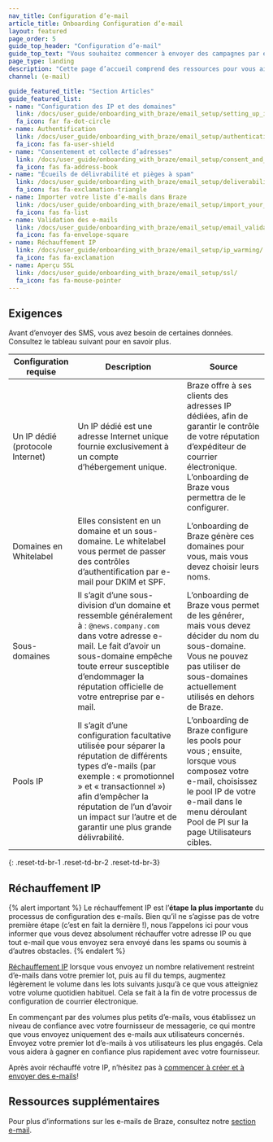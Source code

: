 ```yaml
---
nav_title: Configuration d’e-mail
article_title: Onboarding Configuration d’e-mail
layout: featured
page_order: 5
guide_top_header: "Configuration d’e-mail"
guide_top_text: "Vous souhaitez commencer à envoyer des campagnes par e-mail ? Braze peut vous aider ! Suivez nos guides ou consultez notre Cours d’apprentissage Braze sur l’<a href='https://learning.braze.com/email-onboarding-for-pro-and-enterprise-achieving-high-deliverability' target='_blank'>Onboarding des e-mails</a>."
page_type: landing
description: "Cette page d’accueil comprend des ressources pour vous aider à démarrer des campagnes par e-mail."
channel: (e-mail)

guide_featured_title: "Section Articles"
guide_featured_list:
- name: "Configuration des IP et des domaines"
  link: /docs/user_guide/onboarding_with_braze/email_setup/setting_up_ips_and_domains/
  fa_icon: far fa-dot-circle
- name: Authentification
  link: /docs/user_guide/onboarding_with_braze/email_setup/authentication/
  fa_icon: fas fa-user-shield
- name: "Consentement et collecte d’adresses"
  link: /docs/user_guide/onboarding_with_braze/email_setup/consent_and_address_collection/
  fa_icon: fas fa-address-book
- name: "Écueils de délivrabilité et pièges à spam"
  link: /docs/user_guide/onboarding_with_braze/email_setup/deliverability_pitfalls_and_spam_traps/
  fa_icon: fas fa-exclamation-triangle
- name: Importer votre liste d’e-mails dans Braze
  link: /docs/user_guide/onboarding_with_braze/email_setup/import_your_email_list/
  fa_icon: fas fa-list
- name: Validation des e-mails
  link: /docs/user_guide/onboarding_with_braze/email_setup/email_validation/
  fa_icon: fas fa-envelope-square
- name: Réchauffement IP
  link: /docs/user_guide/onboarding_with_braze/email_setup/ip_warming/
  fa_icon: fas fa-exclamation
- name: Aperçu SSL
  link: /docs/user_guide/onboarding_with_braze/email_setup/ssl/
  fa_icon: fas fa-mouse-pointer
---
```


## Exigences

Avant d’envoyer des SMS, vous avez besoin de certaines données. Consultez le tableau suivant pour en savoir plus.

|Configuration requise | Description | Source |
|---|---|---|
| Un IP dédié (protocole Internet)| Un IP dédié est une adresse Internet unique fournie exclusivement à un compte d’hébergement unique. | Braze offre à ses clients des adresses IP dédiées, afin de garantir le contrôle de votre réputation d’expéditeur de courrier électronique. L’onboarding de Braze vous permettra de le configurer.|
| Domaines en Whitelabel | Elles consistent en un domaine et un sous-domaine. Le whitelabel vous permet de passer des contrôles d’authentification par e-mail pour DKIM et SPF. | L’onboarding de Braze génère ces domaines pour vous, mais vous devez choisir leurs noms. |
|Sous-domaines | Il s’agit d’une sous-division d’un domaine et ressemble généralement à : `@news.company.com` dans votre adresse e-mail. Le fait d’avoir un sous-domaine empêche toute erreur susceptible d’endommager la réputation officielle de votre entreprise par e-mail. | L’onboarding de Braze vous permet de les générer, mais vous devez décider du nom du sous-domaine. Vous ne pouvez pas utiliser de sous-domaines actuellement utilisés en dehors de Braze. |
|Pools IP | Il s’agit d’une configuration facultative utilisée pour séparer la réputation de différents types d’e-mails (par exemple : « promotionnel » et « transactionnel ») afin d’empêcher la réputation de l’un d’avoir un impact sur l’autre et de garantir une plus grande délivrabilité. | L’onboarding de Braze configure les pools pour vous ; ensuite, lorsque vous composez votre e-mail, choisissez le pool IP de votre e-mail dans le menu déroulant Pool de PI sur la page Utilisateurs cibles.|
{: .reset-td-br-1 .reset-td-br-2 .reset-td-br-3}

## Réchauffement IP

{% alert important %}
Le réchauffement IP est l’**étape la plus importante** du processus de configuration des e-mails. Bien qu’il ne s’agisse pas de votre première étape (c’est en fait la dernière !), nous l’appelons ici pour vous informer que vous devez absolument réchauffer votre adresse IP ou que tout e-mail que vous envoyez sera envoyé dans les spams ou soumis à d’autres obstacles.
{% endalert %}

[Réchauffement IP]({{site.baseurl}}/user_guide/onboarding_with_braze/email_setup/ip_warming/) lorsque vous envoyez un nombre relativement restreint d’e-mails dans votre premier lot, puis au fil du temps, augmentez légèrement le volume dans les lots suivants jusqu’à ce que vous atteigniez votre volume quotidien habituel. Cela se fait à la fin de votre processus de configuration de courrier électronique.

En commençant par des volumes plus petits d’e-mails, vous établissez un niveau de confiance avec votre fournisseur de messagerie, ce qui montre que vous envoyez uniquement des e-mails aux utilisateurs concernés. Envoyez votre premier lot d’e-mails à vos utilisateurs les plus engagés. Cela vous aidera à gagner en confiance plus rapidement avec votre fournisseur.

Après avoir réchauffé votre IP, n’hésitez pas à [commencer à créer et à envoyer des e-mails]({{site.baseurl}}/user_guide/message_building_by_channel/email/creating_an_email_campaign/)!

## Ressources supplémentaires

Pour plus d’informations sur les e-mails de Braze, consultez notre [section e-mail]({{site.baseurl}}/user_guide/message_building_by_channel/email/).<br><br>
